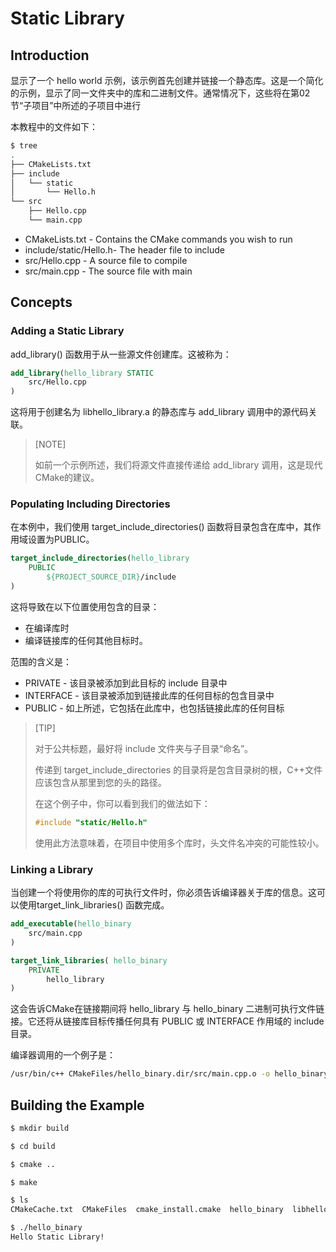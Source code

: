# Static Library

## Introduction

显示了一个 hello world 示例，该示例首先创建并链接一个静态库。这是一个简化的示例，显示了同一文件夹中的库和二进制文件。通常情况下，这些将在第02节“子项目”中所述的子项目中进行

本教程中的文件如下：

```bash
$ tree
.
├── CMakeLists.txt
├── include
│   └── static
│       └── Hello.h
└── src
    ├── Hello.cpp
    └── main.cpp
```

  * CMakeLists.txt - Contains the CMake commands you wish to run
  * include/static/Hello.h- The header file to include
  * src/Hello.cpp - A source file to compile
  * src/main.cpp - The source file with main


## Concepts

### Adding a Static Library

add_library() 函数用于从一些源文件创建库。这被称为：

```cmake
add_library(hello_library STATIC
    src/Hello.cpp
)
```

这将用于创建名为 libhello_library.a 的静态库与 add_library 调用中的源代码关联。

> [NOTE]
>
> 如前一个示例所述，我们将源文件直接传递给 add_library 调用，这是现代CMake的建议。

### Populating Including Directories

在本例中，我们使用 target_include_directories() 函数将目录包含在库中，其作用域设置为PUBLIC。

```cmake
target_include_directories(hello_library
    PUBLIC
        ${PROJECT_SOURCE_DIR}/include
)
```

这将导致在以下位置使用包含的目录：

* 在编译库时
* 编译链接库的任何其他目标时。

范围的含义是：

* PRIVATE - 该目录被添加到此目标的 include 目录中
* INTERFACE - 该目录被添加到链接此库的任何目标的包含目录中
* PUBLIC - 如上所述，它包括在此库中，也包括链接此库的任何目标

> [TIP]
>
> 对于公共标题，最好将 include 文件夹与子目录“命名”。
>
> 传递到 target_include_directories 的目录将是包含目录树的根，C++文件应该包含从那里到您的头的路径。
>
> 在这个例子中，你可以看到我们的做法如下：
>
> ```cpp
> #include "static/Hello.h"
> ```
>
> 使用此方法意味着，在项目中使用多个库时，头文件名冲突的可能性较小。

### Linking a Library

当创建一个将使用你的库的可执行文件时，你必须告诉编译器关于库的信息。这可以使用target_link_libraries() 函数完成。

```cmake
add_executable(hello_binary
    src/main.cpp
)

target_link_libraries( hello_binary
    PRIVATE
        hello_library
)
```

这会告诉CMake在链接期间将 hello_library 与 hello_binary 二进制可执行文件链接。它还将从链接库目标传播任何具有 PUBLIC 或 INTERFACE 作用域的 include 目录。

编译器调用的一个例子是：

```bash
/usr/bin/c++ CMakeFiles/hello_binary.dir/src/main.cpp.o -o hello_binary -rdynamic libhello_library.a
```


## Building the Example

```bash
$ mkdir build

$ cd build

$ cmake ..

$ make

$ ls
CMakeCache.txt  CMakeFiles  cmake_install.cmake  hello_binary  libhello_library.a  Makefile

$ ./hello_binary
Hello Static Library!
```

